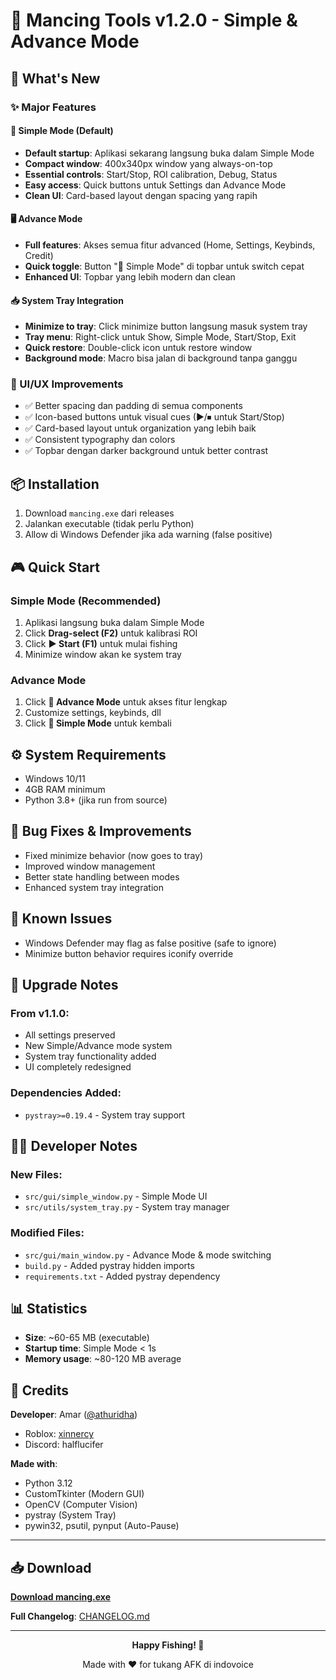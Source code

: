# 🎣 Mancing Tools v1.2.0 - Simple & Advance Mode

## 🚀 What's New

### ✨ Major Features

#### 🎯 Simple Mode (Default)
- **Default startup**: Aplikasi sekarang langsung buka dalam Simple Mode
- **Compact window**: 400x340px window yang always-on-top
- **Essential controls**: Start/Stop, ROI calibration, Debug, Status
- **Easy access**: Quick buttons untuk Settings dan Advance Mode
- **Clean UI**: Card-based layout dengan spacing yang rapih

#### 🖥️ Advance Mode
- **Full features**: Akses semua fitur advanced (Home, Settings, Keybinds, Credit)
- **Quick toggle**: Button "📐 Simple Mode" di topbar untuk switch cepat
- **Enhanced UI**: Topbar yang lebih modern dan clean

#### 📥 System Tray Integration
- **Minimize to tray**: Click minimize button langsung masuk system tray
- **Tray menu**: Right-click untuk Show, Simple Mode, Start/Stop, Exit
- **Quick restore**: Double-click icon untuk restore window
- **Background mode**: Macro bisa jalan di background tanpa ganggu

### 🎨 UI/UX Improvements
- ✅ Better spacing dan padding di semua components
- ✅ Icon-based buttons untuk visual cues (▶/⏹ untuk Start/Stop)
- ✅ Card-based layout untuk organization yang lebih baik
- ✅ Consistent typography dan colors
- ✅ Topbar dengan darker background untuk better contrast

## 📦 Installation

1. Download `mancing.exe` dari releases
2. Jalankan executable (tidak perlu Python)
3. Allow di Windows Defender jika ada warning (false positive)

## 🎮 Quick Start

### Simple Mode (Recommended)
1. Aplikasi langsung buka dalam Simple Mode
2. Click **Drag-select (F2)** untuk kalibrasi ROI
3. Click **▶ Start (F1)** untuk mulai fishing
4. Minimize window akan ke system tray

### Advance Mode
1. Click **🔧 Advance Mode** untuk akses fitur lengkap
2. Customize settings, keybinds, dll
3. Click **📐 Simple Mode** untuk kembali

## ⚙️ System Requirements

- Windows 10/11
- 4GB RAM minimum
- Python 3.8+ (jika run from source)

## 🐛 Bug Fixes & Improvements

- Fixed minimize behavior (now goes to tray)
- Improved window management
- Better state handling between modes
- Enhanced system tray integration

## 📝 Known Issues

- Windows Defender may flag as false positive (safe to ignore)
- Minimize button behavior requires iconify override

## 🔄 Upgrade Notes

### From v1.1.0:
- All settings preserved
- New Simple/Advance mode system
- System tray functionality added
- UI completely redesigned

### Dependencies Added:
- `pystray>=0.19.4` - System tray support

## 👨‍💻 Developer Notes

### New Files:
- `src/gui/simple_window.py` - Simple Mode UI
- `src/utils/system_tray.py` - System tray manager

### Modified Files:
- `src/gui/main_window.py` - Advance Mode & mode switching
- `build.py` - Added pystray hidden imports
- `requirements.txt` - Added pystray dependency

## 📊 Statistics

- **Size**: ~60-65 MB (executable)
- **Startup time**: Simple Mode < 1s
- **Memory usage**: ~80-120 MB average

## 🙏 Credits

**Developer**: Amar ([@athuridha](https://github.com/athuridha))
- Roblox: [xinnercy](https://www.roblox.com/share?code=e089bc5df260ea42890e0e800c13faec)
- Discord: halflucifer

**Made with**:
- Python 3.12
- CustomTkinter (Modern GUI)
- OpenCV (Computer Vision)
- pystray (System Tray)
- pywin32, psutil, pynput (Auto-Pause)

---

## 📥 Download

**[Download mancing.exe](https://github.com/athuridha/mancing-tools/releases/tag/v1.2.0)**

**Full Changelog**: [CHANGELOG.md](CHANGELOG.md)

---

<div align="center">

**Happy Fishing! 🎣**

Made with ❤️ for tukang AFK di indovoice

</div>
